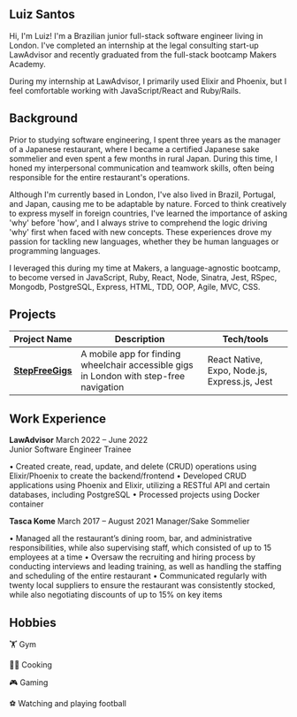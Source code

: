 ## Luiz Santos

Hi, I'm Luiz! I'm a Brazilian junior full-stack software engineer living in London. I've completed an internship at the legal consulting start-up LawAdvisor and recently graduated from the full-stack bootcamp Makers Academy.

During my internship at LawAdvisor, I primarily used Elixir and Phoenix, but I feel comfortable working with JavaScript/React and Ruby/Rails.

## Background

Prior to studying software engineering, I spent three years as the manager of a Japanese restaurant, where I became a certified Japanese sake sommelier and even spent a few months in rural Japan. During this time, I honed my interpersonal communication and teamwork skills, often being responsible for the entire restaurant's operations.

Although I'm currently based in London, I've also lived in Brazil, Portugal, and Japan, causing me to be adaptable by nature. Forced to think creatively to express myself in foreign countries, I've learned the importance of asking 'why' before 'how', and I always strive to comprehend the logic driving 'why' first when faced with new concepts. These experiences drove my passion for tackling new languages, whether they be human languages or programming languages. 

I leveraged this during my time at Makers, a language-agnostic bootcamp, to become versed in JavaScript, Ruby, React, Node, Sinatra, Jest, RSpec, Mongodb, PostgreSQL, Express, HTML, TDD, OOP, Agile, MVC, CSS.

## Projects

|Project Name                         | Description       | Tech/tools        |
| ---------------------------- | ----------------- | ----------------- |
| **[StepFreeGigs](https://github.com/santosluizfelipe/StepFreeGigs)**            | A mobile app for finding wheelchair accessible gigs in London with step-free navigation | React Native, Expo, Node.js, Express.js, Jest |

## Work Experience

**LawAdvisor** March 2022 – June 2022  
Junior Software Engineer Trainee

• Created create, read, update, and delete (CRUD) operations using Elixir/Phoenix to create the backend/frontend 
• Developed CRUD applications using Phoenix and Elixir, utilizing a RESTful API and certain databases,
including PostgreSQL
• Processed projects using Docker container

**Tasca Kome** March 2017 – August 2021 
Manager/Sake Sommelier

• Managed all the restaurant’s dining room, bar, and administrative responsibilities, while also supervising
staff, which consisted of up to 15 employees at a time
• Oversaw the recruiting and hiring process by conducting interviews and leading training, as well as handling
the staffing and scheduling of the entire restaurant
• Communicated regularly with twenty local suppliers to ensure the restaurant was consistently stocked, while
also negotiating discounts of up to 15% on key items

## Hobbies

:weight_lifting: Gym

:cook: Cooking

:video_game: Gaming

:soccer: Watching and playing football

